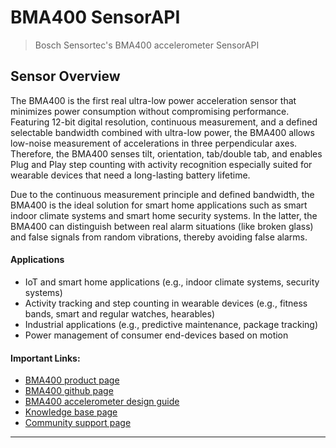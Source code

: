 # BMA400 SensorAPI

> Bosch Sensortec's BMA400 accelerometer SensorAPI

## Sensor Overview
The BMA400 is the first real ultra-low power acceleration sensor that minimizes power consumption without compromising performance. Featuring 12-bit digital resolution, continuous measurement, and a defined selectable bandwidth combined with ultra-low power, the BMA400 allows low-noise measurement of accelerations in three perpendicular axes. Therefore, the BMA400 senses tilt, orientation, tab/double tab, and enables Plug and Play step counting with activity recognition especially suited for wearable devices that need a long-lasting battery lifetime. 

Due to the continuous measurement principle and defined bandwidth, the BMA400 is the ideal solution for smart home applications such as smart indoor climate systems and smart home security systems. 
In the latter, the BMA400 can distinguish between real alarm situations (like broken glass) and false signals from random vibrations, thereby avoiding false alarms.

#### Applications

- IoT and smart home applications (e.g., indoor climate systems, security systems)
- Activity tracking and step counting in wearable devices (e.g., fitness bands, smart and regular watches, hearables)
- Industrial applications (e.g., predictive maintenance, package tracking)
- Power management of consumer end-devices based on motion


#### Important Links:

- [BMA400 product page](https://www.bosch-sensortec.com/bst/products/all_products/bma400_1) 
- [BMA400 github page](https://github.com/BoschSensortec/BMA400-API)
- [BMA400 accelerometer design guide](https://community.bosch-sensortec.com/t5/Knowledge-base/BMA400-accelerometer-design-guide/ta-p/7397)
- [Knowledge base page](https://community.bosch-sensortec.com/t5/Knowledge-base/tkb-p/bst_community-mems-tkb)
- [Community support page](https://community.bosch-sensortec.com)

------------


